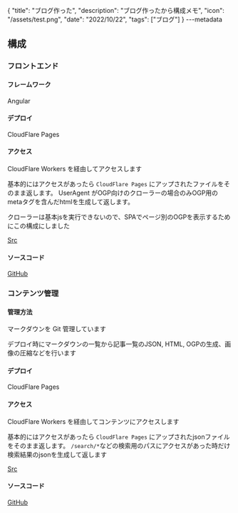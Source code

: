 {
  "title": "ブログ作った",
  "description": "ブログ作ったから構成メモ",
  "icon": "/assets/test.png",
  "date": "2022/10/22",
  "tags": ["ブログ"]
}
---metadata

## 構成
### フロントエンド
#### フレームワーク
Angular

#### デプロイ
CloudFlare Pages

#### アクセス
CloudFlare Workers を経由してアクセスします

基本的にはアクセスがあったら `CloudFlare Pages` にアップされたファイルをそのまま返します。
UserAgent がOGP向けのクローラーの場合のみOGP用のmetaタグを含んだhtmlを生成して返します。

クローラーは基本jsを実行できないので、SPAでページ別のOGPを表示するためにこの構成にしました

[Src](https://github.com/2ndPINEW/blog-api/blob/main/workers/front.js)

#### ソースコード
[GitHub](https://github.com/2ndPINEW/blog-front)

### コンテンツ管理
#### 管理方法
マークダウンを Git 管理しています

デプロイ時にマークダウンの一覧から記事一覧のJSON, HTML, OGPの生成、画像の圧縮などを行います

#### デプロイ
CloudFlare Pages

#### アクセス
CloudFlare Workers を経由してコンテンツにアクセスします

基本的にはアクセスがあったら `CloudFlare Pages` にアップされたjsonファイルをそのまま返します。
`/search/*`などの検索用のパスにアクセスがあった時だけ検索結果のjsonを生成して返します

[Src](https://github.com/2ndPINEW/blog-api/blob/main/workers/api.js)

#### ソースコード
[GitHub](https://github.com/2ndPINEW/blog)
